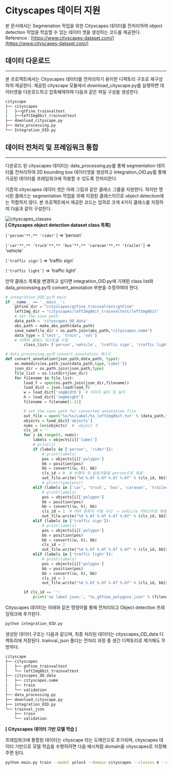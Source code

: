 # Cityscapes 데이터 지원

본 문서에서는 Segmenation 작업을 위한  Cityscapes 데이터를 전처리하여 object detection 작업을 학습할 수 있는 데이터 셋을 생성하는 코드를 제공한다.  
Reference :  [https://www.cityscapes-dataset.com/](https://www.cityscapes-dataset.com/)

## 데이터 다운로드

---

본 프로젝트에서는 Cityscapes 데이터를 전처리하기 용이한 디렉토리 구조로 재구성하여 제공한다. 제공된 cityscape 모듈에서 download_cityscape.py를 실행하면 데이터셋을 다운로드하고 압축해제하여 다음과 같은 파일 구성을 생성한다. 

```bash
cityscape
├── cityscapes
|   ├──gtFine_trainvaltest
|   ├──leftImg8bit_trainvaltest
├── download_cityscape.py
├── data_processing.py
└── Integration_OID.py
```

## 데이터 전처리 및 프레임워크 통합

---

다운로드 된 cityscapes 데이터는 data_processing.py를 통해 segmentation 데이터를 전처리하여 2D bounding box 데이터셋을 생성하고 Integration_OID.py를 통해 가공된 데이터를 프레임워크에 적용할 수 있도록  전처리한다. 

기존의 cityscapes 데이터 셋은 아래 그림과 같은 클래스 그룹을 지원한다. 하지만 명시된 클래스는 segmentation 작업을 위해 지정된 클래스이므로 object detection에는 적합하지 않다. 본 프로젝트에서 제공한 코드는 임의로 크게 4가지 클래스를 지정하여 다음과 같이 구성한다.

![cityscapes_classes]("/readme/cityscapes_classes.PNG")  
**[ Cityscapes object detection dataset class 목록]**

`['person'**,** 'rider']` ⇒ ‘person’  

`['car'**,** 'truck'**,** 'bus'**,** 'caravan'**,** 'trailer']` ⇒ ‘vehicle’

`['traffic sign']` ⇒  ‘traffic sign’

`['traffic light']` ⇒ ‘traffic light’ 

만약 클래스 목록을 변경하고 싶다면 integration_OID.py에 기재된 class list와  data_processing.py의 convert_annotation 부분을 수정하여야 한다.

```python
# integration_OID.py의 main
if __name__ == '__main__':
    gtFine_dir = "cityscapes/gtFine_trainvaltest/gtFine"
    leftImg_dir = "cityscapes/leftImg8bit_trainvaltest/leftImg8bit"
    # set the save path
    data_path = 'cityscapes_OD_data'
    abs_path = make_abs_path(data_path)
    save_namefile_dir = os.path.join(abs_path,"cityscapes.name")
    data_type = ['test', 'train', 'val']
    # 아래의 클래스 리스트를 수정 
		class_list= ['person','vehicle', 'traffic sign', 'traffic light']

# data_processing.py의 convert_annotation 메소드 
def convert_annotation(json_path,data_path, type):
    os.makedirs(os.path.join(data_path,type,'Label'))
    json_dir = os.path.join(json_path,type)
    file_list = os.listdir(json_dir)
    for filename in file_list:
        load_f = open(os.path.join(json_dir,filename))
        load_dict = json.load(load_f)
        w = load_dict['imgWidth']  # 이미지 넓이 및 높이
        h = load_dict['imgHeight']
        filename = filename[:-21]

        # set the save path for converted annotation file
        out_file = open('%s/%s/Label/%s_leftImg8bit.txt' % (data_path,type,filename), 'w')
        objects = load_dict['objects']
        nums = len(objects)  #  object 수
        cls_id = ''
        for i in range(0, nums):
            labels = objects[i]['label']
            # print(i)
            if (labels in ['person', 'rider']):
                # print(labels)
                pos = objects[i]['polygon']
                bb = position(pos)
                bb = convert((w, h), bb)
                cls_id = 0  # 보행자 및 탑승자들을 person으로 묶음
                out_file.write("%d %.6f %.6f %.6f %.6f" % (cls_id, bb[0], bb[1], bb[2], bb[3]) +'\n' )
                # print(type(pos))
            elif (labels in ['car', 'truck', 'bus', 'caravan', 'trailer']):
                # print(labels)
                pos = objects[i]['polygon']
                bb = position(pos)
                bb = convert((w, h), bb)
                cls_id = 1  # 여러 종류의 이동 수단 -> vehicle 카테고리로 묶음
                out_file.write("%d %.6f %.6f %.6f %.6f" % (cls_id, bb[0], bb[1], bb[2], bb[3]) +'\n' )
            elif (labels in ['traffic sign']):
                # print(labels)
                pos = objects[i]['polygon']
                bb = position(pos)
                bb = convert((w, h), bb)
                cls_id = 2
                out_file.write("%d %.6f %.6f %.6f %.6f" % (cls_id, bb[0], bb[1], bb[2], bb[3]) +'\n' )
            elif (labels in ['traffic light']):
                # print(labels)
                pos = objects[i]['polygon']
                bb = position(pos)
                bb = convert((w, h), bb)
                cls_id = 3
                out_file.write("%d %.6f %.6f %.6f %.6f" % (cls_id, bb[0], bb[1], bb[2], bb[3]) +'\n' )

        if cls_id == '':
            print('no label json:', "%s_gtFine_polygons.json" % (filename))
```

Cityscapes 데이터는 아래와 같은 명령어를 통해 전처리되고 Object detection 프레임워크에 추가된다. 

```bash
python integration_OID.py 
```

생성된 데이터 구조는 다음과 같으며, 최종 처리된 데이터는 cityscapes_OD_data 디렉토리에 저장된다. trainval_json 폴더는 전처리 과정 중 생긴 디렉토리로 제거해도 무방하다. 

```bash
cityscape
├── cityscapes
│   ├── gtFine_trainvaltest
│   └── leftImg8bit_trainvaltest
├── cityscapes_OD_data
│   ├── cityscapes.name
│   ├── train
│   └── validation
├── data_processing.py
├── download_cityscape.py
├── integration_OID.py
└── trainval_json
    ├── train
    └── validation
```

**[ Cityscapes 데이터 기반 모델 학습 ]**

프레임워크에 통합된 데이터는  cityscape 라는 도메인으로 추가되며, cityscapes 데이터 기반으로 모델 학습을 수행하려면 다음 예시처럼 domain을 cityscapes로 지정해주면 된다. 

```bash
python main.py train --model yolov3 --domain cityscapes --classes 4 --epochs 200 --weights weights/darknet53.conv74 --batch-size 8
```
